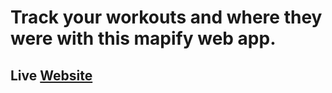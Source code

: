 # Track your workouts and where they were with this mapify web app.

## Live [Website](https://renaldas0.github.io/Mapify-app/)

